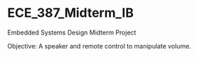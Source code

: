 # ECE_387_Midterm_IB
Embedded Systems Design Midterm Project

Objective: A speaker and remote control to manipulate volume.
